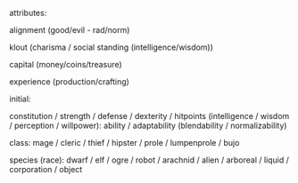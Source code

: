 
attributes:

alignment (good/evil - rad/norm)

klout (charisma / social standing (intelligence/wisdom))

capital (money/coins/treasure)

experience (production/crafting)


initial:

constitution / strength / defense / dexterity / hitpoints (intelligence / wisdom / perception / willpower):
ability / adaptability (blendability / normalizability)

class:
mage / cleric / thief / hipster / prole / lumpenprole / bujo 

species (race):
dwarf / elf / ogre / robot / arachnid / alien / arboreal / liquid / corporation / object 
